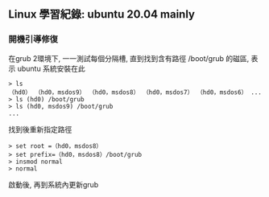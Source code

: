 

## Linux 學習紀錄: ubuntu 20.04 mainly 

### 開機引導修復

在grub 2環境下, 一一測試每個分隔槽, 直到找到含有路徑 /boot/grub 的磁區, 表示 ubuntu 系統安裝在此
```grub
> ls
（hd0） （hd0，msdos9） （hd0，msdos8） （hd0，msdos7） （hd0，msdos6） ...
> ls (hd0) /boot/grub
> ls (hd0, msdos9) /boot/grub 
...
```
找到後重新指定路徑

```grub
> set root =（hd0，msdos8）
> set prefix=（hd0，msdos8）/boot/grub
> insmod normal 
> normal
```
啟動後, 再到系統內更新grub


